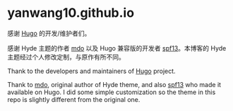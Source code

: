 # yanwang10.github.io

感谢 [Hugo](https://gohugo.io) 的开发/维护者们。

感谢 Hyde 主题的作者 [mdo](http://markdotto.com/) 以及 Hugo 兼容版的开发者
[spf13](http://spf13.com)。本博客的 Hyde 主题经过个人修改定制，与原作有所不同。

Thank to the developers and maintainers of [Hugo](https://gohugo.io) project.

Thank to [mdo](http://markdotto.com/), original author of Hyde theme, and also
[spf13](http://spf13.com) who made it available on Hugo. I did some simple
customization so the theme in this repo is slightly different from the original
one.